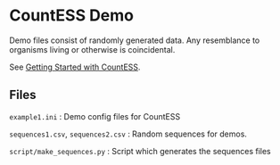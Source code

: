 # CountESS Demo

Demo files consist of randomly generated data.
Any resemblance to organisms living or otherwise is coincidental.

See [Getting Started with CountESS](https://countess-project.github.io/CountESS/getting-started/).

## Files

`example1.ini`
: Demo config files for CountESS 

`sequences1.csv`, `sequences2.csv`
: Random sequences for demos.

`script/make_sequences.py` 
: Script which generates the sequences files
